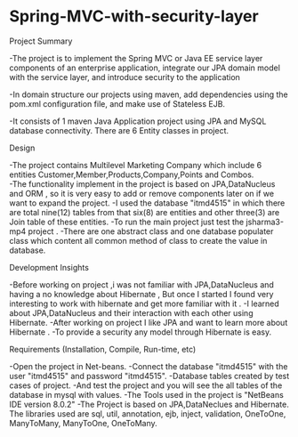 # Spring-MVC-with-security-layer
Project Summary

  -The project is to implement the Spring MVC or Java EE service layer components of an enterprise application,           integrate our JPA domain model with the service layer, and introduce security to the application

  -In domain structure our projects using maven, add dependencies using the pom.xml configuration file, and make use of    Stateless EJB.

  -It consists of 1 maven Java Application project using JPA and MySQL database connectivity.  There are 6 Entity         classes in project.

Design

  -The project contains Multilevel Marketing Company which include 6 entities Customer,Member,Products,Company,Points     and Combos.  
  -The functionality implement in the project is based on JPA,DataNucleus and ORM , so it is very easy to add or remove    components later on if we want to expand the project.
  -I used the database "itmd4515" in which there are total nine(12) tables from that six(8) are entities and other        three(3) are Join table of these entities.
  -To run the main project just test the jsharma3-mp4 project .
  -There are one abstract class and one database populater class which content all common method of class  to create      the value in database.

Development Insights

  -Before working on project ,i was not familiar with JPA,DataNucleus and having a no knowledge about Hibernate , But     once I started I found very interesting to work with hibernate and  get more familiar with it .
  -I learned about JPA,DataNucleus and their interaction with each other using Hibernate.
  -After working on project I like JPA and want to learn more about Hibernate .
  -To provide a security any model through Hibernate is easy.

Requirements (Installation, Compile, Run-time, etc)

  -Open the project in Net-beans.
  -Connect the database "itmd4515" with the user "itmd4515" and password "itmd4515".
  -Database tables created by test cases of project.
  -And test the project and you will see the all tables of the database in mysql with values.
  -The Tools used in the project is "NetBeans IDE version 8.0.2"
  -The Project is  based on JPA,DataNeclues and Hibernate. The libraries used are  sql, util, annotation, ejb, inject,    validation, OneToOne, ManyToMany, ManyToOne, OneToMany.
